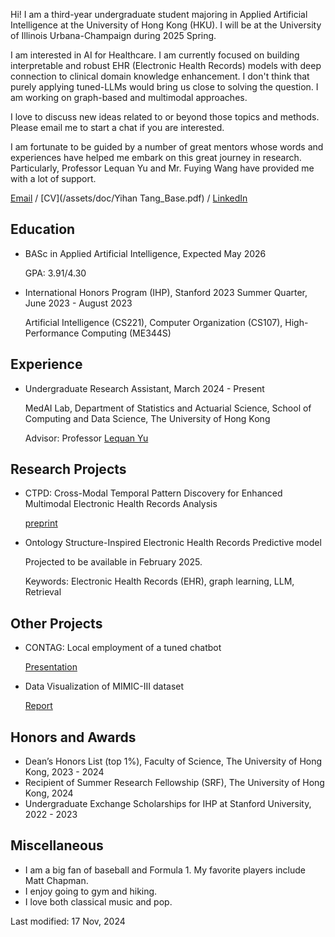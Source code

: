 Hi! I am a third-year undergraduate student majoring in Applied Artificial Intelligence at the University of Hong Kong (HKU). I will be at the University of Illinois Urbana-Champaign during 2025 Spring.

I am interested in AI for Healthcare. I am currently focused on building interpretable and robust EHR (Electronic Health Records) models with deep connection to clinical domain knowledge enhancement. I don't think that purely applying tuned-LLMs would bring us close to solving the question. I am working on graph-based and multimodal approaches. 

I love to discuss new ideas related to or beyond those topics and methods. Please email me to start a chat if you are interested.

I am fortunate to be guided by a number of great mentors whose words and experiences have helped me embark on this great journey in research. Particularly, Professor Lequan Yu and Mr. Fuying Wang have provided me with a lot of support. 

[Email](mailto:hanktang.yh@gmail.com) / [CV](/assets/doc/Yihan Tang_Base.pdf) / [LinkedIn](https://www.linkedin.com/in/yihan-tang-hank/) 

## Education
- BASc in Applied Artificial Intelligence, Expected May 2026

  GPA: 3.91/4.30
- International Honors Program (IHP), Stanford 2023 Summer Quarter, June 2023 - August 2023

  Artificial Intelligence (CS221), Computer Organization (CS107), High-Performance Computing (ME344S)

## Experience 
- Undergraduate Research Assistant, March 2024 - Present

  MedAI Lab, Department of Statistics and Actuarial Science, School of Computing and Data Science, The University of Hong Kong
  
  Advisor: Professor [Lequan Yu](https://yulequan.github.io)

## Research Projects
- CTPD: Cross-Modal Temporal Pattern Discovery for Enhanced Multimodal Electronic Health Records Analysis

  [preprint](https://arxiv.org/abs/2411.00696)

- Ontology Structure-Inspired Electronic Health Records Predictive model

  Projected to be available in February 2025.
  
  Keywords: Electronic Health Records (EHR), graph learning, LLM, Retrieval

## Other Projects
- CONTAG: Local employment of a tuned chatbot
  
  [Presentation](/assets/doc/DESN9002_Presentation.pdf)
- Data Visualization of MIMIC-III dataset
  
  [Report](/assets/doc/stat3622_report.pdf)

## Honors and Awards 
- Dean’s Honors List (top 1%), Faculty of Science, The University of Hong Kong, 2023 - 2024
- Recipient of Summer Research Fellowship (SRF), The University of Hong Kong, 2024
- Undergraduate Exchange Scholarships for IHP at Stanford University,	2022 - 2023

## Miscellaneous
- I am a big fan of baseball and Formula 1. My favorite players include Matt Chapman.
- I enjoy going to gym and hiking.
- I love both classical music and pop.

Last modified: 17 Nov, 2024
